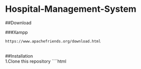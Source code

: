 # Hospital-Management-System

##Download
<br>

###Xampp
````html
https://www.apachefriends.org/download.html
````
<br>
##Installation
<br>
1.Clone this repository
````html

````
